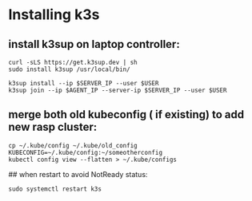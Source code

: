 # Installing k3s

## install k3sup on laptop controller:

```shell
curl -sLS https://get.k3sup.dev | sh
sudo install k3sup /usr/local/bin/
```

```shell
k3sup install --ip $SERVER_IP --user $USER
k3sup join --ip $AGENT_IP --server-ip $SERVER_IP --user $USER
```

## merge both old kubeconfig ( if existing) to add new rasp cluster:

```shell
cp ~/.kube/config ~/.kube/old_config
KUBECONFIG=~/.kube/config:~/someotherconfig
kubectl config view --flatten > ~/.kube/configs
```
## when restart to avoid NotReady status:

```shell
sudo systemctl restart k3s
```
